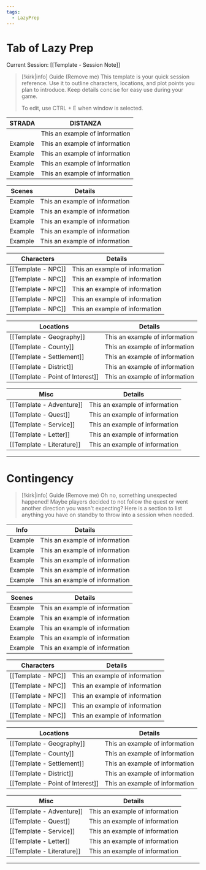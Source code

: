 ```yaml
---
tags:
  - LazyPrep
---
```



# Tab of Lazy Prep
Current Session: 
[[Template - Session Note]]

> [!kirk|info] Guide (Remove me)
> This template is your quick session reference. Use it to outline characters, locations, and plot points you plan to introduce. Keep details concise for easy use during your game.
>
> To edit, use CTRL + E when window is selected.

| STRADA  | DISTANZA                       |
| ------- | ------------------------------ |
|         | This an example of information |
| Example | This an example of information |
| Example | This an example of information |
| Example | This an example of information |
| Example | This an example of information |

| Scenes | Details |
| ---- | ---- |
| Example | This an example of information |
| Example | This an example of information |
| Example | This an example of information |
| Example | This an example of information |
| Example | This an example of information |

| Characters | Details |
| ---- | ---- |
| [[Template - NPC]] | This an example of information |
| [[Template - NPC]] | This an example of information |
| [[Template - NPC]] | This an example of information |
| [[Template - NPC]] | This an example of information |
| [[Template - NPC]]  | This an example of information |

| Locations | Details |
| ---- | ---- |
| [[Template - Geography]] | This an example of information |
| [[Template - County]] | This an example of information |
| [[Template - Settlement]] | This an example of information |
| [[Template - District]] | This an example of information |
| [[Template - Point of Interest]] | This an example of information |

| Misc | Details |
| ---- | ---- |
| [[Template - Adventure]] | This an example of information |
| [[Template - Quest]] | This an example of information |
| [[Template - Service]] | This an example of information |
| [[Template - Letter]] | This an example of information |
| [[Template - Literature]] | This an example of information |

---

# Contingency

> [!kirk|info] Guide (Remove me)
> Oh no, something unexpected happened! Maybe players decided to not follow the quest or went another direction you wasn't expecting? Here is a section to list anything you have on standby to throw into a session when needed.
>

| Info | Details |
| ---- | ---- |
| Example | This an example of information |
| Example | This an example of information |
| Example | This an example of information |
| Example | This an example of information |
| Example | This an example of information |

| Scenes | Details |
| ---- | ---- |
| Example | This an example of information |
| Example | This an example of information |
| Example | This an example of information |
| Example | This an example of information |
| Example | This an example of information |

| Characters | Details |
| ---- | ---- |
| [[Template - NPC]] | This an example of information |
| [[Template - NPC]] | This an example of information |
| [[Template - NPC]] | This an example of information |
| [[Template - NPC]] | This an example of information |
| [[Template - NPC]]  | This an example of information |

| Locations | Details |
| ---- | ---- |
| [[Template - Geography]] | This an example of information |
| [[Template - County]] | This an example of information |
| [[Template - Settlement]] | This an example of information |
| [[Template - District]] | This an example of information |
| [[Template - Point of Interest]] | This an example of information |

| Misc | Details |
| ---- | ---- |
| [[Template - Adventure]] | This an example of information |
| [[Template - Quest]] | This an example of information |
| [[Template - Service]] | This an example of information |
| [[Template - Letter]] | This an example of information |
| [[Template - Literature]] | This an example of information |

---